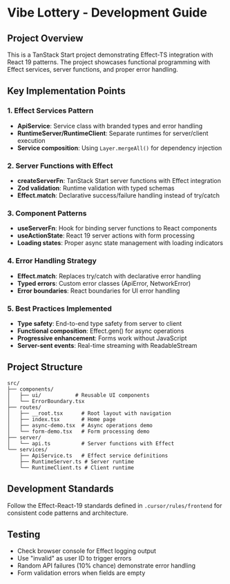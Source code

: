 # Vibe Lottery - Development Guide

## Project Overview
This is a TanStack Start project demonstrating Effect-TS integration with React 19 patterns. The project showcases functional programming with Effect services, server functions, and proper error handling.

## Key Implementation Points

### 1. Effect Services Pattern
- **ApiService**: Service class with branded types and error handling
- **RuntimeServer/RuntimeClient**: Separate runtimes for server/client execution
- **Service composition**: Using `Layer.mergeAll()` for dependency injection

### 2. Server Functions with Effect
- **createServerFn**: TanStack Start server functions with Effect integration
- **Zod validation**: Runtime validation with typed schemas
- **Effect.match**: Declarative success/failure handling instead of try/catch

### 3. Component Patterns
- **useServerFn**: Hook for binding server functions to React components
- **useActionState**: React 19 server actions with form processing
- **Loading states**: Proper async state management with loading indicators

### 4. Error Handling Strategy
- **Effect.match**: Replaces try/catch with declarative error handling
- **Typed errors**: Custom error classes (ApiError, NetworkError)
- **Error boundaries**: React boundaries for UI error handling

### 5. Best Practices Implemented
- **Type safety**: End-to-end type safety from server to client
- **Functional composition**: Effect.gen() for async operations
- **Progressive enhancement**: Forms work without JavaScript
- **Server-sent events**: Real-time streaming with ReadableStream

## Project Structure
```
src/
├── components/
│   ├── ui/           # Reusable UI components
│   └── ErrorBoundary.tsx
├── routes/
│   ├── __root.tsx      # Root layout with navigation
│   ├── index.tsx       # Home page
│   ├── async-demo.tsx  # Async operations demo
│   └── form-demo.tsx   # Form processing demo
├── server/
│   └── api.ts          # Server functions with Effect
└── services/
    ├── ApiService.ts   # Effect service definitions
    ├── RuntimeServer.ts # Server runtime
    └── RuntimeClient.ts # Client runtime
```

## Development Standards
Follow the Effect-React-19 standards defined in `.cursor/rules/frontend` for consistent code patterns and architecture.

## Testing
- Check browser console for Effect logging output
- Use "invalid" as user ID to trigger errors
- Random API failures (10% chance) demonstrate error handling
- Form validation errors when fields are empty
